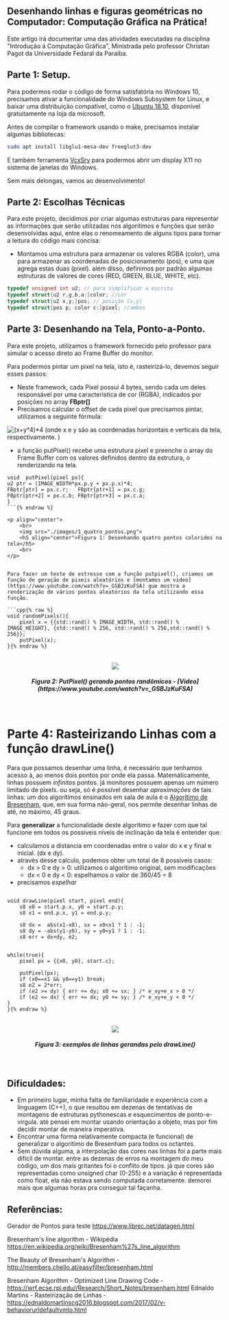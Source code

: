 ## Desenhando linhas e figuras geométricas no Computador: Computação Gráfica na Prática!

Este artigo irá documentar uma das atividades executadas na disciplina "Introdução á Computação Gráfica", Ministrada pelo professor Christan Pagot da Universidade Fedaral da Paraíba.



## Parte 1: Setup.
Para podermos rodar o código de forma satisfatória no Windows 10, precisamos ativar a funcionalidade do Windows Subsystem for Linux, e baixar uma distribuição compatível, como o [Ubuntu 18.10](https://www.microsoft.com/store/productId/9N9TNGVNDL3Q), disponível gratuitamente na loja da microsoft.

Antes de compilar o framework usando o make, precisamos instalar algumas bibliotecas:

```sh
sudo apt install libglu1-mesa-dev freeglut3-dev
```
E também ferramenta [VcxSrv](https://sourceforge.net/projects/vcxsrv/) para podermos abrir um display X11 no sistema de janelas do Windows.

Sem mais delongas, vamos ao desenvolvimento!

## Parte 2: Escolhas Técnicas

Para este projeto, decidimos por criar algumas estruturas para representar as informações que serão utilizadas nos algorítimos e funções que serão desenvolvidas aqui, entre elas o renomeamento de alguns tipos para tornar a leitura do código mais concisa:
* Montamos uma estrutura para armazenar os valores RGBA (color), uma para armazenar as coordenadas de posicionamento (pos), e uma que agrega estas duas (pixel). além disso, definimos por padrão algumas estruturas de valores de cores (RED, GREEN, BLUE, WHITE, etc).

```c++
typedef unsigned int u2; // para simplificar a escrita
typedef struct{u2 r,g,b,a;}color; //cor
typedef struct{u2 x,y;}pos; // posição (x,y)
typedef struct{pos p; color c;}pixel; //ambos
```


## Parte 3: Desenhando na Tela, Ponto-a-Ponto.

Para este projeto, utilizamos o framework fornecido pelo professor para simular o acesso direto ao Frame Buffer do monitor.


Para podermos pintar um pixel na tela, isto é, rasteirizá-lo, devemos seguir esses passos:
* Neste framework, cada Pixel possui 4 bytes, sendo cada um deles responsável por uma caracteristica de cor (RGBA), indicados por posições no array **FBptr[]**
* Precisamos calcular o offset de cada pixel que precisamos pintar, utilizamos a seguinte fórmula:
<img src="https://latex.codecogs.com/svg.latex?(x&plus;y*4)*4" title="(x+y*4)*4" />
(onde x e y são as coordenadas horizontais e verticais da tela, respectivamente. )

* a função putPixel() recebe uma estrutura pixel e preenche o array do Frame Buffer com os valores definidos dentro da estrutura, o renderizando na tela.

```c++{% raw %}
void  putPixel(pixel px){
u2 ptr = (IMAGE_WIDTH*px.p.y + px.p.x)*4;
FBptr[ptr] = px.c.r;   FBptr[ptr+1] = px.c.g;
FBptr[ptr+2] = px.c.b; FBptr[ptr+3] = px.c.a;
}
```{% endraw %}

<p align="center">
	<br>
	<img src="./images/1_quatro_pontos.png">
	<h5 align="center">Figura 1: Desenhando quatro pontos coloridos na tela</h5>
	<br>
</p>


Para fazer um teste de estresse com a função putpixel(), criamos um função de geração de pixeis aleatórios e [montamos um video](https://www.youtube.com/watch?v=_GSBJzKuFSA) que mostra a renderização de vários pontos aleatórios da tela utilizando essa função.

```cpp{% raw %}
void randomPixels(){
    pixel x = {{std::rand() % IMAGE_WIDTH, std::rand() % IMAGE_HEIGHT}, {std::rand() % 256, std::rand() % 256,std::rand() % 256}};
    putPixel(x);
}{% endraw %}
```

<p align="center">
	<br>
	<img src="./images/2_youtube.png">
	<h5 align="center">Figura 2: PutPixel() gerando pontos randômicos - [Video](https://www.youtube.com/watch?v=_GSBJzKuFSA)</h5>
	<br>
</p>

# Parte 4: Rasteirizando Linhas com a função drawLine()

Para que possamos desenhar uma linha, é necessário que tenhamos acesso à, ao menos dois pontos por onde ela passa.
Matemáticamente, linhas possuem *infinitos* pontos. já monitores possuem apenas um número limitado de pixels.
ou seja, só é possível desenhar *aproximações* de tais linhas: um dos algorítimos ensinados em sala de aula é o [Algorítimo de Bresenham](https://en.wikipedia.org/wiki/Bresenham%27s_line_algorithm), que, em sua forma não-geral, nos permite desenhar linhas de até, no máximo, 45 graus.

Para **generalizar** a funcionalidade deste algorítimo e fazer com que tal funcione em todos os possiveis níveis de inclinação da tela é entender que:
* calculamos a distancia em coordenadas entre o valor do x e y final e inicial. (dx e dy).
* através desse calculo, podemos obter um total de 8 possíveis casos:
	* dx > 0 e dy > 0: utilizamos o algoritimo original, sem modificações
	* dx < 0 e dy < 0: espelhamos o valor de
360/45 = 8
* precisamos *espelhar*



```c++{% raw %}

void drawLine(pixel start, pixel end){
    s8 x0 = start.p.x, y0 = start.p.y;
    s8 x1 = end.p.x, y1 = end.p.y;

    s8 dx =  abs(x1-x0), sx = x0<x1 ? 1 : -1;
    s8 dy = -abs(y1-y0), sy = y0<y1 ? 1 : -1; 
    s8 err = dx+dy, e2; 
 

while(true){ 
    pixel px = {{x0, y0}, start.c};

    putPixel(px);
    if (x0==x1 && y0==y1) break;
    s8 e2 = 2*err;
    if (e2 >= dy) { err += dy; x0 += sx; } /* e_xy+e_x > 0 */
    if (e2 <= dx) { err += dx; y0 += sy; } /* e_xy+e_y < 0 */
}
}{% endraw %}

```
<p align="center">
	<br>
	<img src="./images/3_lines.png">
	<h5 align="center">Figura 3: exemplos de linhas gerandas pelo drawLine()</h5>
	<br>
</p>


## Dificuldades:
* Em primeiro lugar, minha falta de familiaridade e experiência com a linguagem (C++), o que resultou em dezenas de tentativas de montagens de estruturas pythonescas e esquecimentos de ponto-e-virgula. até pensei em montar usando orientação a objeto, mas por fim decidir montar de maneira imperativa.
* Encontrar uma forma relativamente compacta (e funcional) de generalizar o algoritimo de Bresenham para todos os octantes.
* Sem dúvida alguma, a interpolação das cores nas linhas foi a parte mais difícil de montar. entre as dezenas de erros na montagem do meu código, um dos mais gritantes foi o conflito de tipos. já que cores são representadas como unsigned char (0-255) e a variação é representada como float, ela não estava sendo computada corretamente. demorei mais que algumas horas pra conseguir tal façanha.


## Referências:
Gerador de Pontos para teste https://www.librec.net/datagen.html

Bresenham's line algorithm - Wikipédia https://en.wikipedia.org/wiki/Bresenham%27s_line_algorithm

The Beauty of Bresenham's Algorithm - http://members.chello.at/easyfilter/bresenham.html

Bresenham Algorithm - Optimized Line Drawing Code - https://wrf.ecse.rpi.edu//Research/Short_Notes/bresenham.html
Ednaldo Martins - Rasteirização de Linhas - https://ednaldomartinscg2016.blogspot.com/2017/02/v-behaviorurldefaultvmlo.html
